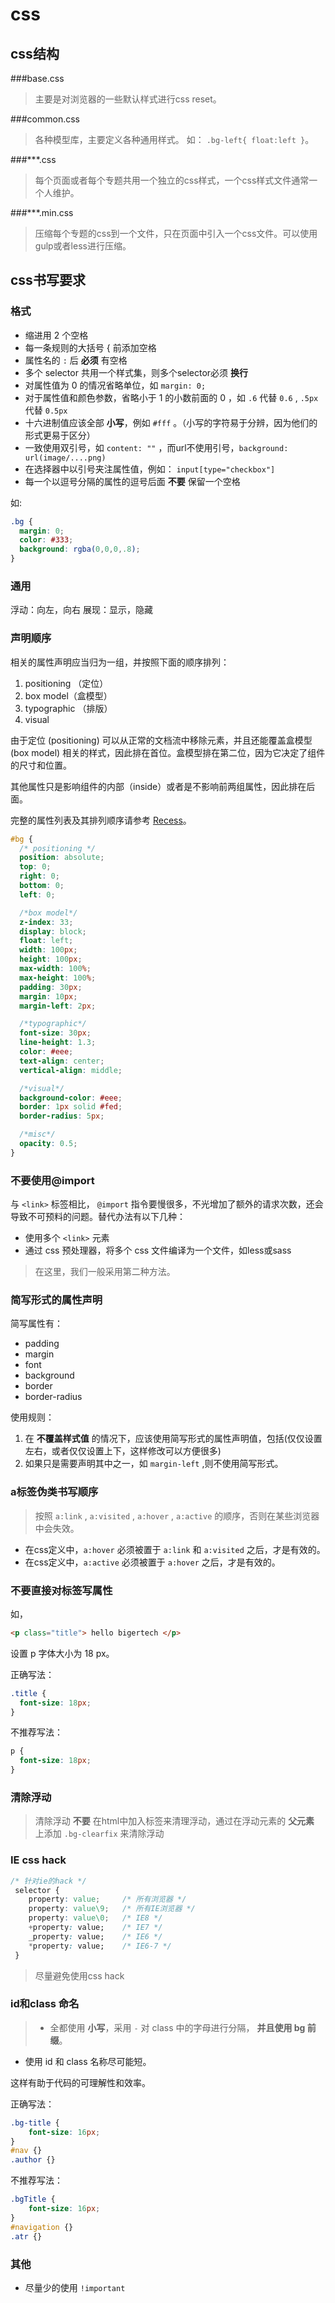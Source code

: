 # css

## css结构

###base.css
>主要是对浏览器的一些默认样式进行css reset。

###common.css
>各种模型库，主要定义各种通用样式。
如：
`.bg-left{ float:left }`。

###***.css
>每个页面或者每个专题共用一个独立的css样式，一个css样式文件通常一个人维护。

###***.min.css
>压缩每个专题的css到一个文件，只在页面中引入一个css文件。可以使用gulp或者less进行压缩。

## css书写要求


### 格式

* 缩进用 2 个空格
* 每一条规则的大括号 { 前添加空格
* 属性名的 `:` 后 **必须** 有空格
* 多个 selector 共用一个样式集，则多个selector必须 **换行**
* 对属性值为 0 的情况省略单位，如 `margin: 0;`
* 对于属性值和颜色参数，省略小于 1 的小数前面的 0 ，如 `.6` 代替 `0.6` , `.5px` 代替 `0.5px`
* 十六进制值应该全部 **小写**，例如 `#fff` 。（小写的字符易于分辨，因为他们的形式更易于区分）
* 一致使用双引号，如 `content: ""` ，而url不使用引号，`background: url(image/....png)`
* 在选择器中以引号夹注属性值，例如： `input[type="checkbox"]`
* 每一个以逗号分隔的属性的逗号后面 **不要** 保留一个空格

如:

```css
.bg {
  margin: 0;
  color: #333;
  background: rgba(0,0,0,.8);
}
```

### 通用

浮动：向左，向右
展现：显示，隐藏


### 声明顺序

相关的属性声明应当归为一组，并按照下面的顺序排列：

1. positioning （定位）
2. box model（盒模型）
3. typographic （排版）
4. visual

由于定位 (positioning) 可以从正常的文档流中移除元素，并且还能覆盖盒模型 (box model) 相关的样式，因此排在首位。盒模型排在第二位，因为它决定了组件的尺寸和位置。

其他属性只是影响组件的内部（inside）或者是不影响前两组属性，因此排在后面。

完整的属性列表及其排列顺序请参考 [Recess](http://twitter.github.io/recess/)。

```css
#bg {
  /* positioning */
  position: absolute;
  top: 0;
  right: 0;
  bottom: 0;
  left: 0;

  /*box model*/
  z-index: 33;
  display: block;
  float: left;
  width: 100px;
  height: 100px;
  max-width: 100%;
  max-height: 100%;
  padding: 30px;
  margin: 10px;
  margin-left: 2px;

  /*typographic*/
  font-size: 30px;
  line-height: 1.3;
  color: #eee;
  text-align: center;
  vertical-align: middle;

  /*visual*/
  background-color: #eee;
  border: 1px solid #fed;
  border-radius: 5px;

  /*misc*/
  opacity: 0.5;
}

```

### 不要使用@import

与 `<link>` 标签相比， `@import` 指令要慢很多，不光增加了额外的请求次数，还会导致不可预料的问题。替代办法有以下几种：
* 使用多个 `<link>` 元素
* 通过 css 预处理器，将多个 css 文件编译为一个文件，如less或sass

>在这里，我们一般采用第二种方法。

### 简写形式的属性声明

简写属性有：

* padding
* margin
* font
* background
* border
* border-radius

使用规则：
1. 在 **不覆盖样式值** 的情况下，应该使用简写形式的属性声明值，包括(仅仅设置左右，或者仅仅设置上下，这样修改可以方便很多)
2. 如果只是需要声明其中之一，如 `margin-left` ,则不使用简写形式。

### a标签伪类书写顺序

>按照 `a:link` , `a:visited` , `a:hover` , `a:active` 的顺序，否则在某些浏览器中会失效。

* 在css定义中，`a:hover` 必须被置于 `a:link` 和 `a:visited` 之后，才是有效的。
* 在css定义中，`a:active` 必须被置于 `a:hover` 之后，才是有效的。


### 不要直接对标签写属性

如，
```html
<p class="title"> hello bigertech </p>
```
设置 p 字体大小为 18 px。

正确写法：
```css
.title {
  font-size: 18px;
}
```
不推荐写法：
```css
p {
  font-size: 18px;
}
```


### 清除浮动

>清除浮动 **不要** 在html中加入标签来清理浮动，通过在浮动元素的 **父元素** 上添加 `.bg-clearfix` 来清除浮动

### IE css hack

```css
/* 针对ie的hack */
 selector {
    property: value;     /* 所有浏览器 */
    property: value\9;   /* 所有IE浏览器 */
    property: value\0;   /* IE8 */
    +property: value;    /* IE7 */
    _property: value;    /* IE6 */
    *property: value;    /* IE6-7 */
 }
```

> 尽量避免使用css hack

### id和class 命名

> * 全都使用 **小写**，采用 `-` 对 class 中的字母进行分隔， **并且使用 bg 前缀**。
* 使用 id 和 class 名称尽可能短。

这样有助于代码的可理解性和效率。

正确写法：
```css
.bg-title {
    font-size: 16px;
}
#nav {}
.author {}
```
不推荐写法：
```css
.bgTitle {
    font-size: 16px;
}
#navigation {}
.atr {}
```

### 其他

* 尽量少的使用 `!important`
